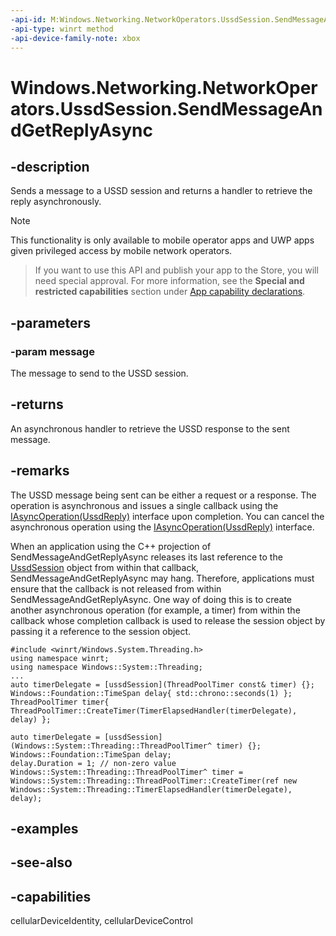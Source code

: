 ```yaml
---
-api-id: M:Windows.Networking.NetworkOperators.UssdSession.SendMessageAndGetReplyAsync(Windows.Networking.NetworkOperators.UssdMessage)
-api-type: winrt method
-api-device-family-note: xbox
---
```


<!-- Method syntax
public Windows.Foundation.IAsyncOperation<Windows.Networking.NetworkOperators.UssdReply> SendMessageAndGetReplyAsync(Windows.Networking.NetworkOperators.UssdMessage message)
-->

# Windows.Networking.NetworkOperators.UssdSession.SendMessageAndGetReplyAsync

## -description
Sends a message to a USSD session and returns a handler to retrieve the reply asynchronously.

> [!NOTE]
> This functionality is only available to mobile operator apps and UWP apps given privileged access by mobile network operators.

> If you want to use this API and publish your app to the Store, you will need special approval. For more information, see the **Special and restricted capabilities** section under [App capability declarations](https://docs.microsoft.com/windows/uwp/packaging/app-capability-declarations). 

## -parameters
### -param message
The message to send to the USSD session.

## -returns
An asynchronous handler to retrieve the USSD response to the sent message.

## -remarks
The USSD message being sent can be either a request or a response. The operation is asynchronous and issues a single callback using the [IAsyncOperation(UssdReply)](../windows.foundation/iasyncoperation_1.md) interface upon completion. You can cancel the asynchronous operation using the [IAsyncOperation(UssdReply)](../windows.foundation/iasyncoperation_1.md) interface.

When an application using the C++ projection of SendMessageAndGetReplyAsync releases its last reference to the [UssdSession](ussdsession.md) object from within that callback, SendMessageAndGetReplyAsync may hang. Therefore, applications must ensure that the callback is not released from within SendMessageAndGetReplyAsync. One way of doing this is to create another asynchronous operation (for example, a timer) from within the callback whose completion callback is used to release the session object by passing it a reference to the session object.

```cppwinrt
#include <winrt/Windows.System.Threading.h>
using namespace winrt;
using namespace Windows::System::Threading;
...
auto timerDelegate = [ussdSession](ThreadPoolTimer const& timer) {};
Windows::Foundation::TimeSpan delay{ std::chrono::seconds(1) };
ThreadPoolTimer timer{ ThreadPoolTimer::CreateTimer(TimerElapsedHandler(timerDelegate), delay) };
```

```cppcx
auto timerDelegate = [ussdSession](Windows::System::Threading::ThreadPoolTimer^ timer) {};
Windows::Foundation::TimeSpan delay;
delay.Duration = 1; // non-zero value
Windows::System::Threading::ThreadPoolTimer^ timer = 
Windows::System::Threading::ThreadPoolTimer::CreateTimer(ref new
Windows::System::Threading::TimerElapsedHandler(timerDelegate), delay);
```

## -examples

## -see-also

## -capabilities
cellularDeviceIdentity, cellularDeviceControl
